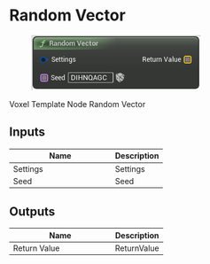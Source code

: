 # Random Vector

<div align="left" data-full-width="false"><figure><img src="../../../.gitbook/assets/random_vector.png" alt=""><figcaption></figcaption></figure></div>

Voxel Template Node Random Vector

## Inputs

<table><thead><tr><th width="170">Name</th><th>Description</th></tr></thead><tbody><tr><td>Settings</td><td>Settings</td></tr><tr><td>Seed</td><td>Seed</td></tr></tbody></table>

## Outputs

<table><thead><tr><th width="170">Name</th><th>Description</th></tr></thead><tbody><tr><td>Return Value</td><td>ReturnValue</td></tr></tbody></table>
